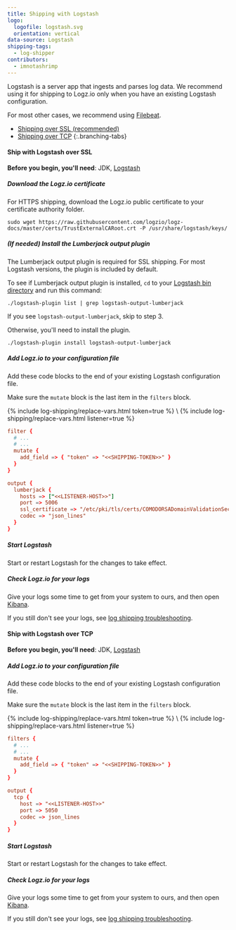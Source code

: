```yaml
---
title: Shipping with Logstash
logo:
  logofile: logstash.svg
  orientation: vertical
data-source: Logstash
shipping-tags:
  - log-shipper
contributors:
  - imnotashrimp
---
```


Logstash is a server app that ingests and parses log data.
We recommend using it for shipping to Logz.io only when you have an existing Logstash configuration.

For most other cases, we recommend using [Filebeat]({{site.baseurl}}/shipping/shippers/filebeat.html).

<div class="branching-container">

* [Shipping over SSL <span class="sm ital">(recommended)</span>](#ssl-config)
* [Shipping over TCP](#tcp-config)
{:.branching-tabs}

<div id="ssl-config">

#### Ship with Logstash over SSL

**Before you begin, you'll need**:
JDK,
[Logstash](https://www.elastic.co/guide/en/logstash/current/installing-logstash.html)

<div class="tasklist">

##### Download the Logz.io certificate

For HTTPS shipping, download the Logz.io public certificate to your certificate authority folder.

```shell
sudo wget https://raw.githubusercontent.com/logzio/logz-docs/master/certs/TrustExternalCARoot.crt -P /usr/share/logstash/keys/
```

##### _(If needed)_ Install the Lumberjack output plugin

The Lumberjack output plugin is required for SSL shipping.
For most Logstash versions, the plugin is included by default.

To see if Lumberjack output plugin is installed,
`cd` to your [Logstash bin directory](https://www.elastic.co/guide/en/logstash/current/dir-layout.html)
and run this command:

```shell
./logstash-plugin list | grep logstash-output-lumberjack
```

If you see `logstash-output-lumberjack`, skip to step 3.

Otherwise, you'll need to install the plugin.

```shell
./logstash-plugin install logstash-output-lumberjack
```

##### Add Logz.io to your configuration file

Add these code blocks to the end of your existing Logstash configuration file.

Make sure the `mutate` block is the last item in the `filters` block.

{% include log-shipping/replace-vars.html token=true %} \\
{% include log-shipping/replace-vars.html listener=true %}

```conf
filter {
  # ...
  # ...
  mutate {
    add_field => { "token" => "<<SHIPPING-TOKEN>>" }
  }
}

output {
  lumberjack {
    hosts => ["<<LISTENER-HOST>>"]
    port => 5006
    ssl_certificate => "/etc/pki/tls/certs/COMODORSADomainValidationSecureServerCA.crt"
    codec => "json_lines"
  }
}
```

##### Start Logstash

Start or restart Logstash for the changes to take effect.

##### Check Logz.io for your logs

Give your logs some time to get from your system to ours, and then open [Kibana](https://app.logz.io/#/dashboard/kibana).

If you still don't see your logs, see [log shipping troubleshooting]({{site.baseurl}}/user-guide/log-shipping/log-shipping-troubleshooting.html).

</div>

</div>

<div id="tcp-config">

#### Ship with Logstash over TCP

**Before you begin, you'll need**:
JDK,
[Logstash](https://www.elastic.co/guide/en/logstash/current/installing-logstash.html)

<div class="tasklist">

##### Add Logz.io to your configuration file

Add these code blocks to the end of your existing Logstash configuration file.

Make sure the `mutate` block is the last item in the `filters` block.

{% include log-shipping/replace-vars.html token=true %} \\
{% include log-shipping/replace-vars.html listener=true %}

```conf
filters {
  # ...
  # ...
  mutate {
    add_field => { "token" => "<<SHIPPING-TOKEN>>" }
  }
}

output {
  tcp {
    host => "<<LISTENER-HOST>>"
    port => 5050
    codec => json_lines
  }
}
```

##### Start Logstash

Start or restart Logstash for the changes to take effect.

##### Check Logz.io for your logs

Give your logs some time to get from your system to ours, and then open [Kibana](https://app.logz.io/#/dashboard/kibana).

If you still don't see your logs, see [log shipping troubleshooting]({{site.baseurl}}/user-guide/log-shipping/log-shipping-troubleshooting.html).

</div>

</div>

</div>
